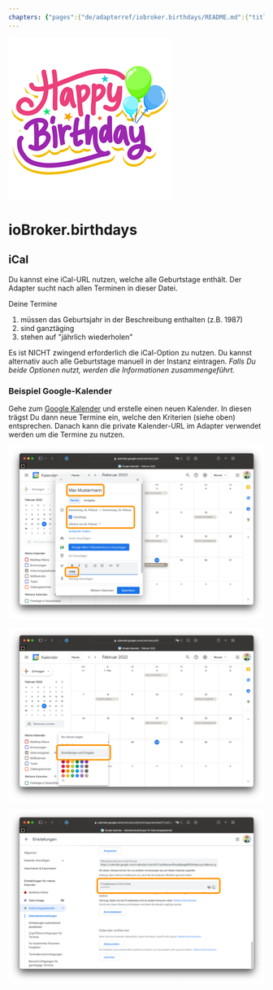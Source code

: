 ```yaml
---
chapters: {"pages":{"de/adapterref/iobroker.birthdays/README.md":{"title":{"de":"ioBroker.birthdays"},"content":"de/adapterref/iobroker.birthdays/README.md"},"de/adapterref/iobroker.birthdays/ical.md":{"title":{"de":"ioBroker.birthdays"},"content":"de/adapterref/iobroker.birthdays/ical.md"},"de/adapterref/iobroker.birthdays/carddav.md":{"title":{"de":"ioBroker.birthdays"},"content":"de/adapterref/iobroker.birthdays/carddav.md"}}}
---
```

![Logo](../../admin/birthdays.png)

# ioBroker.birthdays

## iCal

Du kannst eine iCal-URL nutzen, welche alle Geburtstage enthält. Der Adapter sucht nach allen Terminen in dieser Datei.

Deine Termine

1. müssen das Geburtsjahr in der Beschreibung enthalten (z.B. 1987)
2. sind ganztäging
3. stehen auf "jährlich wiederholen"

Es ist NICHT zwingend erforderlich die iCal-Option zu nutzen. Du kannst alternativ auch alle Geburtstage manuell in der Instanz eintragen. *Falls Du beide Optionen nutzt, werden die Informationen zusammengeführt.*

### Beispiel Google-Kalender

Gehe zum [Google Kalender](http://calendar.google.com/) und erstelle einen neuen Kalender. In diesen trägst Du dann neue Termine ein, welche den Kriterien (siehe oben) entsprechen. Danach kann die private Kalender-URL im Adapter verwendet werden um die Termine zu nutzen.

![iCal Neuer Eintrag Google](./img/ical-google-new.png)

![iCal Einstellungen Google](./img/ical-google-settings.png)

![iCal URL Google](./img/ical-google-url.png)